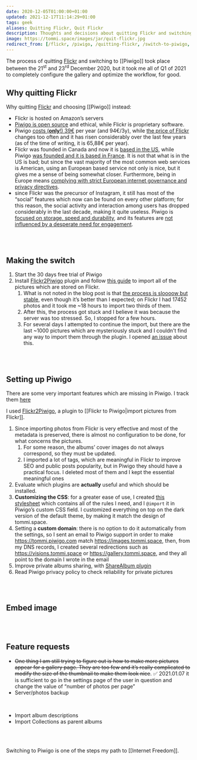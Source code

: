 ```yaml
---
date: 2020-12-05T01:00:00+01:00
updated: 2021-12-17T11:14:29+01:00
tags: geek
aliases: Quitting Flickr, Quit Flickr
description: Thoughts and decisions about quitting Flickr and switching to Piwigo
image: https://tommi.space/images/jar/quit-flickr.jpg
redirect_from: [/flickr, /piwigo, /quitting-flickr, /switch-to-piwigo, /piwigo-switch]
---
```

<div class='blue box'>
	The process of quitting <a href='https://flickr.com' target='_blank' title='Flickr'>Flickr</a> and switching to [[Piwigo]] took place between the 21<sup>st</sup> and 23<sup>rd</sup> December 2020, but it took me all of Q1 of 2021 to completely configure the gallery and optimize the workflow, for good.
</div>

## Why quitting Flickr

Why quitting [Flickr](https://www.flickr.com 'Flickr') and choosing [[Piwigo]] instead:

- Flickr is hosted on Amazon’s servers
- [Piwigo is open source](https://github.com/piwigo 'Piwigo on GitHub') and ethical, while Flickr is proprietary software.
- Piwigo [costs (**only**!) 39€](https://piwigo.com/pricing 'Piwigo pricing page') per year (and 94€/3y), while [the price of Flickr](https://help.flickr.com/pricing-faq-r1qHsTEbU 'Flickr Pricing FAQ') changes too often and it has risen considerably over the last few years (as of the time of writing, it is 65,88€ per year).
- Flickr was founded in Canada and now it is <u>based in the US</u>, while Piwigo <u>was founded and it is based in France</u>. It is not that what is in the US is bad; but since the vast majority of the most common web services is American, using an European based service not only is nice, but it gives me a sense of being somewhat closer. Furthermore, being in Europe means <u>complying with strict European internet governance and privacy directives</u>.
- since Flickr was the precursor of Instagram, it still has most of the “social” features which now can be found on every other platform; for this reason, the social activity and interaction among users has dropped considerably in the last decade, making it quite useless. Piwigo is <u>focused on storage, speed and durability</u>, and its features are <u>not influenced by a desperate need for engagement</u>.

<br>
<br>

## Making the switch

1. Start the 30 days free trial of Piwigo
2. Install [Flickr2Piwigo](https://piwigo.org/ext/extension_view.php?eid=612 'Flickr2Piwigo plugin page') plugin and follow [this guide](https://piwigo.com/blog/2013/05/21/import-from-flickr-to-piwigo2/ 'Import from Flickr to Piwigo - Piwigo blog') to import all of the pictures which are stored on Flickr.
	1. What is not noted in the blog post is that <u>the process is sloooow but stable</u>, even though it’s better than I expected; on Flickr I had 17452 photos and it took me ~18 hours to import two thirds of them.
	2. After this, the process got stuck and I believe it was because the server was too stressed. So, I stopped for a few hours.
	3. For several days I attempted to continue the import, but there are the last ~1000 pictures which are mysteriously stuck and I couldn't find any way to import them through the plugin. I opened [an issue](https://github.com/mistic100/Flickr2Piwigo/issues/58 '“Import stuck”, issue in Flickr2Piwigo repository on GitHub') about this.

<br>
<br>

## Setting up Piwigo

<div class='red box'>
	There are some very important features which are missing in Piwigo. I track them <a href='#bugs' title='Piwigo bugs and feature requests'>here</a>
</div>

I used [Flickr2Piwigo](https://piwigo.org/ext/extension_view.php?eid=612 'Flickr2Piwigo in Piwigo Extensions Marketplace'), a plugin to [[Flickr to Piwigo|import pictures from Flickr]].

1. Since importing photos from Flickr is very effective and most of the metadata is preserved, there is almost no configuration to be done, for what concerns the pictures.
	1. For some reason, the albums’ cover images do not always correspond, so they must be updated.
	1. I imported a lot of tags, which are meaningful in Flickr to improve SEO and public posts popularity, but in Piwigo they should have a practical focus. I deleted most of them and I kept the essential meaningful ones
1. Evaluate which plugins are **actually** useful and which should be installed.
2. **Customizing the CSS**: for a greater ease of use, I created [this stylesheet](https://github.com/xplosionmind/tommi.space/blob/main/piwigo.scss 'Source of the stylesheet on GitHub') which contains all of the rules I need, and I `@import` it in Piwigo’s custom CSS field. I customized everything on top on the dark version of the default theme, by making it match the design of tommi.space.
3. Setting a **custom domain**: there is no option to do it automatically from the settings, so I sent an email to Piwigo support in order to make <https://tommi.piwigo.com> match <https://images.tommi.space>, then, from my DNS records, I created several redirections such as <https://visions.tommi.space> or <https://gallery.tommi.space>, and they all point to the domain I wrote in the email
1. Improve private albums sharing, with [ShareAlbum plugin](https://github.com/petitssuisses/piwigo-ShareAlbum/ 'piwigo-ShareAlbum on GitHub')
2. Read Piwigo privacy policy to check reliability for private pictures

<br>
<br>

## Embed image


<br>
<br>

## Feature requests

- ~~One thing I am still trying to figure out is how to make more pictures appear for a gallery page. They are too few and it’s really complicated to modify the size of the thumbnail to make them look nice~~. ✅ 2021.01.07 it is sufficient to go in the settings page of the user in question and change the value of “number of photos per page”
- Server/photos backup

<br>


- Import album descriptions
- Import Collections as parent albums

<br>
<br>

Switching to Piwigo is one of the steps my path to [[Internet Freedom]].